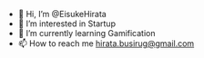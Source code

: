 - 👋 Hi, I’m @EisukeHirata
- 👀 I’m interested in Startup
- 🌱 I’m currently learning Gamification
- 📫 How to reach me hirata.busirug@gmail.com

<!---
EisukeHirata/EisukeHirata is a ✨ special ✨ repository because its `README.md` (this file) appears on your GitHub profile.
You can click the Preview link to take a look at your changes.
--->
